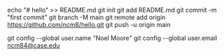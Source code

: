 echo "# hello" >> README.md
git init
git add README.md
git commit -m "first commit"
git branch -M main
git remote add origin https://github.com/ncm8/hello.git
git push -u origin main

git config --global user.name "Noel Moore"
git config --global user.email ncm84@case.edu
